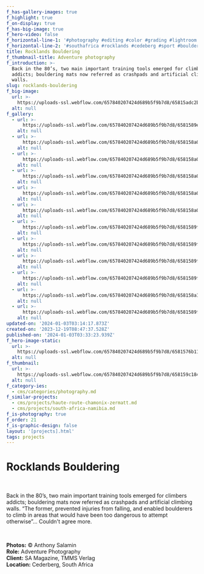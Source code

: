 ```yaml
---
f_has-gallery-images: true
f_highlight: true
f_on-display: true
f_has-big-image: true
f_hero-video: false
f_horizontal-line-1: '#photography #editing #color #grading #lightroom'
f_horizontal-line-2: '#southafrica #rocklands #cedeberg #sport #bouldering'
title: Rocklands Bouldering
f_thumbnail-title: Adventure photography
f_introduction: >-
  Back in the 80’s, two main important training tools emerged for climbers
  addicts; bouldering mats now referred as crashpads and artificial climbing
  walls.
slug: rocklands-bouldering
f_big-image:
  url: >-
    https://uploads-ssl.webflow.com/657840207424d689b5f9b7d8/65815adc2b404f4f37c79e14_highlgiht.jpg
  alt: null
f_gallery:
  - url: >-
      https://uploads-ssl.webflow.com/657840207424d689b5f9b7d8/6581589e2db8dd9746883107_img_south-africa_02.jpg
    alt: null
  - url: >-
      https://uploads-ssl.webflow.com/657840207424d689b5f9b7d8/658158a0a05b9703586f07c3_img_south-africa_05.jpg
    alt: null
  - url: >-
      https://uploads-ssl.webflow.com/657840207424d689b5f9b7d8/658158a0f2887113a4c7982a_img_south-africa_06.jpg
    alt: null
  - url: >-
      https://uploads-ssl.webflow.com/657840207424d689b5f9b7d8/658158a0a9915a25484f955a_img_south-africa_07.jpg
    alt: null
  - url: >-
      https://uploads-ssl.webflow.com/657840207424d689b5f9b7d8/658158a041501b68665cb7f2_img_south-africa_08.jpg
    alt: null
  - url: >-
      https://uploads-ssl.webflow.com/657840207424d689b5f9b7d8/658158a0d9f0b3d89c11431a_img_south-africa_09.jpg
    alt: null
  - url: >-
      https://uploads-ssl.webflow.com/657840207424d689b5f9b7d8/6581589f9bc86c0ec2ebfd33_img_south-africa_10.jpg
    alt: null
  - url: >-
      https://uploads-ssl.webflow.com/657840207424d689b5f9b7d8/6581589f946c0d9e786514f9_img_south-africa_11.jpg
    alt: null
  - url: >-
      https://uploads-ssl.webflow.com/657840207424d689b5f9b7d8/6581589fea74e8b64e52bb74_img_south-africa_14.jpg
    alt: null
  - url: >-
      https://uploads-ssl.webflow.com/657840207424d689b5f9b7d8/6581589fa11900005dc71b69_img_south-africa_13.jpg
    alt: null
  - url: >-
      https://uploads-ssl.webflow.com/657840207424d689b5f9b7d8/658158a1e103950e58f6d940_img_south-africa_12.jpg
    alt: null
  - url: >-
      https://uploads-ssl.webflow.com/657840207424d689b5f9b7d8/6581589fa5113138f3362029_img_south-africa_04.jpg
    alt: null
updated-on: '2024-01-03T03:14:17.873Z'
created-on: '2023-12-19T08:47:37.528Z'
published-on: '2024-01-03T03:33:23.939Z'
f_hero-image-static:
  url: >-
    https://uploads-ssl.webflow.com/657840207424d689b5f9b7d8/6581576b11e4fef2ecfff978_higlight.jpg
  alt: null
f_thumbnail:
  url: >-
    https://uploads-ssl.webflow.com/657840207424d689b5f9b7d8/658159c184a5125d9408f7db_thumbnail.jpg
  alt: null
f_category-ies:
  - cms/categories/photography.md
f_similar-projects:
  - cms/projects/haute-route-chamonix-zermatt.md
  - cms/projects/south-africa-namibia.md
f_is-photography: true
f_order: 21
f_is-graphic-design: false
layout: '[projects].html'
tags: projects
---
```


Rocklands Bouldering
====================

‍

Back in the 80’s, two main important training tools emerged for climbers addicts; bouldering mats now referred as crashpads and artificial climbing walls. “The former, prevented injuries from falling, and enabled boulderers to climb in areas that would have been too dangerous to attempt otherwise”... Couldn't agree more.

‍

**Photos:** © Anthony Salamin  
**Role:** Adventure Photography  
**Client:** SA Magazine, TMMS Verlag  
**Location:** Cederberg, South Africa
